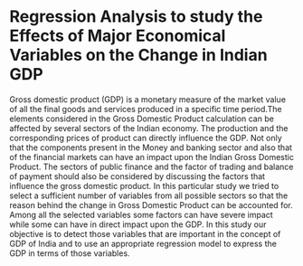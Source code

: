 # Regression Analysis to study the Effects of Major Economical Variables on the Change in Indian GDP
Gross domestic product (GDP) is a monetary measure of the market value of all the final goods and services produced in a specific time period.The elements considered in the Gross Domestic Product calculation can be affected by several sectors of the Indian economy. The production and the corresponding prices of product can directly influence the GDP. Not only that the components present in the Money and banking sector and also that of the financial markets can have an impact upon the Indian Gross Domestic Product. The sectors of public finance and the factor of trading and balance of payment should also be considered by discussing the factors that influence the gross domestic product. In this particular study we tried to select a sufficient number of variables from all possible sectors so that the reason behind the change in Gross Domestic Product can be accounted for. Among all the selected variables some factors can have severe impact while some can have in direct impact upon the GDP. In this study our objective is to detect those variables that are important in the concept of GDP of India and to use an appropriate regression model to express the GDP in terms of those variables.
